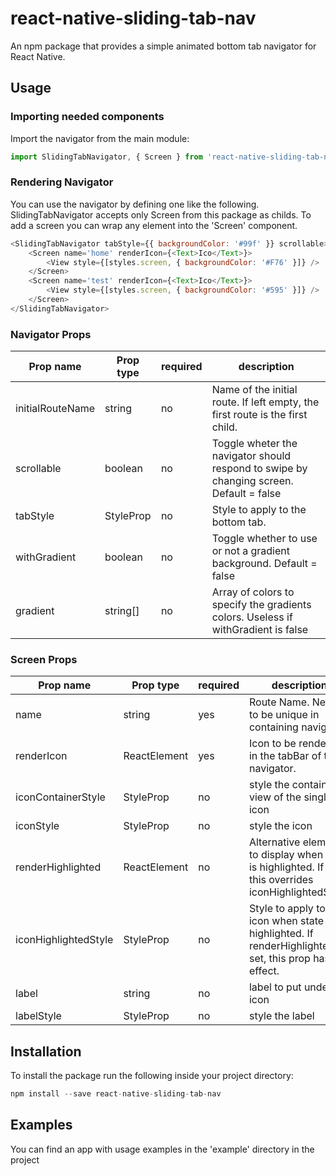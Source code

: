 # react-native-sliding-tab-nav
An npm package that provides a simple animated bottom tab navigator for React Native. 
## Usage
### Importing needed components
Import the navigator from the main module:

```javascript
import SlidingTabNavigator, { Screen } from 'react-native-sliding-tab-nav';
```

### Rendering Navigator 
You can use the navigator by defining one like the following. SlidingTabNavigator accepts only Screen from this package as childs. To add a screen you can wrap any element into the 'Screen' component.

```javascript
<SlidingTabNavigator tabStyle={{ backgroundColor: '#99f' }} scrollable>
	<Screen name='home' renderIcon={<Text>Ico</Text>}>
		<View style={[styles.screen, { backgroundColor: '#F76' }]} />
	</Screen>
	<Screen name='test' renderIcon={<Text>Ico</Text>}>
		<View style={[styles.screen, { backgroundColor: '#595' }]} />
	</Screen>
</SlidingTabNavigator> 
``` 
### Navigator Props
|  Prop name | Prop type  | required  | description  |
| ------------ | ------------ | ------------ | ------------ |
|  initialRouteName | string  |  no | Name of the initial route. If left empty, the first route is the first child.  |
|  scrollable | boolean  |  no |  Toggle wheter the navigator should respond to swipe by changing screen. Default = false  |
|  tabStyle | StyleProp<ViewStyle>  | no  |  Style to apply to the bottom tab. |
|  withGradient |  boolean | no  |Toggle whether to use or not a gradient background. Default = false   |
|  gradient | string[]  |  no | Array of colors to specify the gradients colors. Useless if withGradient is false |

### Screen Props
|  Prop name | Prop type  | required  | description  |
| ------------ | ------------ | ------------ | ------------ |
|  name | string  |  yes | Route Name. Needs to be unique in containing navigator  |
|  renderIcon | ReactElement  |  yes | Icon to be rendered in the tabBar of the navigator.  |
|  iconContainerStyle | StyleProp<ViewStyle>  |  no |style the container view of the single icon  |
|  iconStyle | StyleProp<any>  |  no |style the icon  |
|  renderHighlighted | ReactElement |  no | Alternative element to display when icon is highlighted. If set, this overrides iconHighlightedStyle. |
|  iconHighlightedStyle | StyleProp<any>  |  no |Style to apply to the icon when state is highlighted. If renderHighlighted is set, this prop has no effect.  |
| label | string | no | label to put under the icon |
| labelStyle | StyleProp<TextStyle> | no | style the label |

## Installation
To install the package run the following inside your project directory:
```javascript
npm install --save react-native-sliding-tab-nav
```

## Examples
You can find an app with usage examples in the 'example' directory in the project
